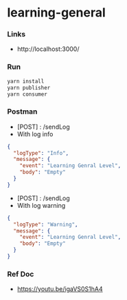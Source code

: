 # learning-general

### Links

- http://localhost:3000/

### Run
```bash
yarn install
yarn publisher
yarn consumer
```

### Postman

- [POST] : /sendLog
- With log info

```json
{
  "logType": "Info",
  "message": {
    "event": "Learning Genral Level",
    "body": "Empty"
  }
}
```

- [POST] : /sendLog
- With log warning

```json
{
  "logType": "Warning",
  "message": {
    "event": "Learning Genral Level",
    "body": "Empty"
  }
}
```

### Ref Doc

- https://youtu.be/igaVS0S1hA4

